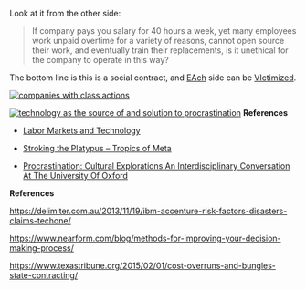 Look at it from the other side:

>If company pays you salary for 40 hours a week, yet many employees work unpaid overtime for a variety of reasons, cannot open source their work, and eventually train their replacements, is it unethical for the company to operate in this way?

The bottom line is this is a social contract, and [EAch](https://venturebeat.com/2012/04/04/game-publisher-electronic-arts-is-voted-the-worst-company-in-america/) side can be [VIctimized](https://cdn.shopify.com/s/files/1/1535/0563/products/go-away-or-i-will-replace-you-with-a-very-small-shell-script-shirt-1.jpg?v=1480492331).

[![companies with class actions][1]][1]

[![technology as the source of and solution to procrastination ][2]][2]
**References**

* [Labor Markets and Technology](http://www.hawaii.edu/aln/labor.htm)

* [Stroking the Platypus – Tropics of Meta](https://tropicsofmeta.wordpress.com/2015/05/21/stroking-the-platypus/)

* [Procrastination: Cultural Explorations An Interdisciplinary Conversation At The University Of Oxford](https://procrastinationoxford.org)

  [1]: https://i.stack.imgur.com/GShyR.png
  [2]: https://i.stack.imgur.com/WVrn9.jpg


**References**

https://delimiter.com.au/2013/11/19/ibm-accenture-risk-factors-disasters-claims-techone/

https://www.nearform.com/blog/methods-for-improving-your-decision-making-process/

https://www.texastribune.org/2015/02/01/cost-overruns-and-bungles-state-contracting/

